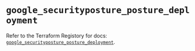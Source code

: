 # `google_securityposture_posture_deployment`

Refer to the Terraform Registory for docs: [`google_securityposture_posture_deployment`](https://registry.terraform.io/providers/hashicorp/google/5.21.0/docs/resources/securityposture_posture_deployment).
